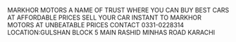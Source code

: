 MARKHOR MOTORS 
A NAME OF TRUST 
WHERE YOU CAN BUY BEST CARS AT AFFORDABLE PRICES 
SELL YOUR CAR INSTANT TO MARKHOR MOTORS AT UNBEATABLE PRICES 
CONTACT 0331-0228314
LOCATION:GULSHAN BLOCK 5 MAIN RASHID MINHAS ROAD KARACHI
